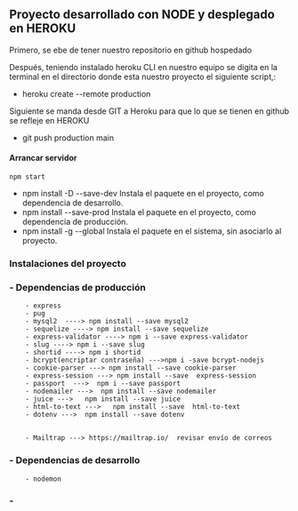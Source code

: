 
## Proyecto desarrollado con NODE y desplegado en HEROKU

Primero, se ebe de tener nuestro repositorio en github hospedado

Después, teniendo instalado heroku CLI en nuestro equipo se digita en la terminal en el directorio donde esta nuestro proyecto
el siguiente script,:
- heroku create --remote production

Siguiente se manda desde GIT a Heroku para que lo que se tienen en github se refleje en HEROKU
- git push production main



#### Arrancar servidor

    npm start

- npm install -D	--save-dev	Instala el paquete en el proyecto, como dependencia de desarrollo.
- npm install	--save-prod	    Instala el paquete en el proyecto, como dependencia de producción.
- npm install -g	--global	Instala el paquete en el sistema, sin asociarlo al proyecto.


### Instalaciones del proyecto

 ### - Dependencias de producción

        - express
        - pug
        - mysql2  ----> npm install --save mysql2
        - sequelize ----> npm install --save sequelize
        - express-validator ----> npm i --save express-validator
        - slug ----> npm i --save slug
        - shortid ----> npm i shortid
        - bcrypt(encriptar contraseña) --->npm i -save bcrypt-nodejs
        - cookie-parser ---> npm install --save cookie-parser
        - express-session ---> npm install --save  express-session
        - passport  --->  npm i --save passport
        - nodemailer --->  npm install --save nodemailer
        - juice --->   npm install --save juice
        - html-to-text --->   npm install --save  html-to-text
        - dotenv --->  npm install --save dotenv


        - Mailtrap ---> https://mailtrap.io/  revisar envío de correos


  ### - Dependencias de desarrollo
        - nodemon


### -
